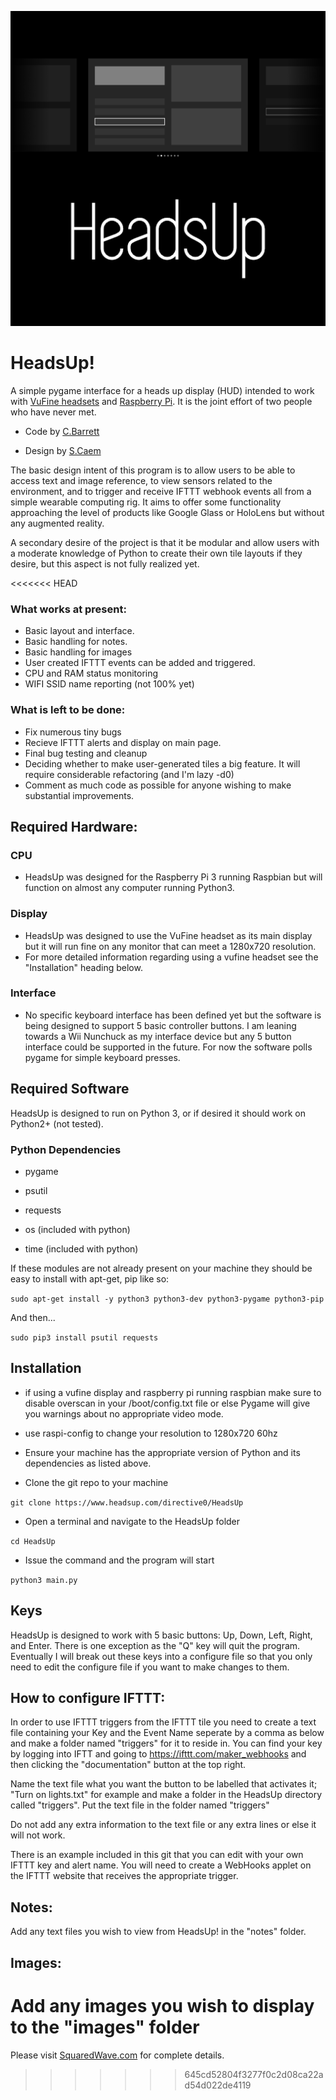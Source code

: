 ![Logo](https://raw.githubusercontent.com/directive0/HeadsUp/master/assets/logo.png?raw=true "Logo")

# HeadsUp!

A simple pygame interface for a heads up display (HUD) intended to work with [VuFine headsets](https://www.vufine.com/) and [Raspberry Pi](https://www.raspberrypi.org/). It is the joint effort of two people who have never met. 

- Code by [C.Barrett](http://www.directive0.com)

- Design by [S.Caem](mailto:thedigitons@gmail.com)

The basic design intent of this program is to allow users to be able to access text and image reference, to view sensors related to the environment, and to trigger and receive IFTTT webhook events all from a simple wearable computing rig. It aims to offer some functionality approaching the level of products like Google Glass or HoloLens but without any augmented reality. 

A secondary desire of the project is that it be modular and allow users with a moderate knowledge of Python to create their own tile layouts if they desire, but this aspect is not fully realized yet.


<<<<<<< HEAD

### What works at present:

- Basic layout and interface.
- Basic handling for notes.
- Basic handling for images
- User created IFTTT events can be added and triggered.
- CPU and RAM status monitoring
- WIFI SSID name reporting (not 100% yet)


### What is left to be done:
- Fix numerous tiny bugs
- Recieve IFTTT alerts and display on main page.
- Final bug testing and cleanup
- Deciding whether to make user-generated tiles a big feature. It will require considerable refactoring (and I'm lazy -d0)
- Comment as much code as possible for anyone wishing to make substantial improvements.

## Required Hardware:


### CPU
- HeadsUp was designed for the Raspberry Pi 3 running Raspbian but will function on almost any computer running Python3.

### Display
- HeadsUp was designed to use the VuFine headset as its main display but it will run fine on any monitor that can meet a 1280x720 resolution.
- For more detailed information regarding using a vufine headset see the "Installation" heading below.

### Interface
- No specific keyboard interface has been defined yet but the software is being designed to support 5 basic controller buttons. I am leaning towards a Wii Nunchuck as my interface device but any 5 button interface could be supported in the future. For now the software polls pygame for simple keyboard presses.

## Required Software

HeadsUp is designed to run on Python 3, or if desired it should work on Python2+ (not tested). 

### Python Dependencies
- pygame
- psutil
- requests

- os (included with python)
- time (included with python)

If these modules are not already present on your machine they should be easy to install with apt-get, pip like so:

`sudo apt-get install -y python3 python3-dev python3-pygame python3-pip`

And then...

`sudo pip3 install psutil requests`

## Installation

- if using a vufine display and raspberry pi running raspbian make sure to disable overscan in your /boot/config.txt file or else Pygame will give you warnings about no appropriate video mode.

- use raspi-config to change your resolution to 1280x720 60hz

- Ensure your machine has the appropriate version of Python and its dependencies as listed above. 

- Clone the git repo to your machine 

`git clone https://www.headsup.com/directive0/HeadsUp`

- Open a terminal and navigate to the HeadsUp folder

`cd HeadsUp`

- Issue the command and the program will start

`python3 main.py`

## Keys

HeadsUp is designed to work with 5 basic buttons: Up, Down, Left, Right, and Enter. There is one exception as the "Q" key will quit the program. Eventually I will break out these keys into a configure file so that you only need to edit the configure file if you want to make changes to them.


## How to configure IFTTT:

In order to use IFTTT triggers from the IFTTT tile you need to create a text file containing your Key and the Event Name seperate by a comma as below and make a folder named "triggers" for it to reside in. You can find your key by logging into IFTT and going to https://ifttt.com/maker_webhooks and then clicking the "documentation" button at the top right. 

Name the text file what you want the button to be labelled that activates it; "Turn on lights.txt" for example and make a folder in the HeadsUp directory called "triggers". Put the text file in the folder named "triggers"

Do not add any extra information to the text file or any extra lines or else it will not work. 

There is an example included in this git that you can edit with your own IFTTT key and alert name. You will need to create a WebHooks applet on the IFTTT website that receives the appropriate trigger. 


## Notes:

Add any text files you wish to view from HeadsUp! in the "notes" folder.

## Images:

Add any images you wish to display to the "images" folder
=======
Please visit [SquaredWave.com](https://squaredwave.com/wiki/index.php?title=HeadsUp) for complete details.
>>>>>>> 645cd52804f3277f0c2d08ca22ad54d022de4119

